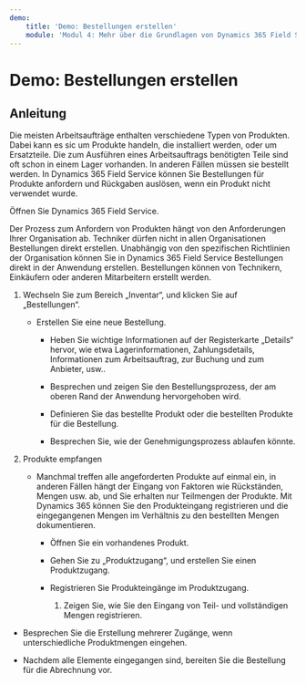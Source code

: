 ```yaml
---
demo:
    title: 'Demo: Bestellungen erstellen'
    module: 'Modul 4: Mehr über die Grundlagen von Dynamics 365 Field Service erfahren'
---
```


# Demo: Bestellungen erstellen

## Anleitung

Die meisten Arbeitsaufträge enthalten verschiedene Typen von Produkten. Dabei kann es sic um Produkte handeln, die installiert werden, oder um Ersatzteile. Die zum Ausführen eines Arbeitsauftrags benötigten Teile sind oft schon in einem Lager vorhanden. In anderen Fällen müssen sie bestellt werden. In Dynamics 365 Field Service können Sie Bestellungen für Produkte anfordern und Rückgaben auslösen, wenn ein Produkt nicht verwendet wurde. 

 

Öffnen Sie Dynamics 365 Field Service. 

 

Der Prozess zum Anfordern von Produkten hängt von den Anforderungen Ihrer Organisation ab. Techniker dürfen nicht in allen Organisationen Bestellungen direkt erstellen. Unabhängig von den spezifischen Richtlinien der Organisation können Sie in Dynamics 365 Field Service Bestellungen direkt in der Anwendung erstellen. Bestellungen können von Technikern, Einkäufern oder anderen Mitarbeitern erstellt werden. 

1. Wechseln Sie zum Bereich „Inventar“, und klicken Sie auf „Bestellungen“.

	- Erstellen Sie eine neue Bestellung.

		- Heben Sie wichtige Informationen auf der Registerkarte „Details“ hervor, wie etwa Lagerinformationen, Zahlungsdetails, Informationen zum Arbeitsauftrag, zur Buchung und zum Anbieter, usw.. 

		- Besprechen und zeigen Sie den Bestellungsprozess, der am oberen Rand der Anwendung hervorgehoben wird. 

		- Definieren Sie das bestellte Produkt oder die bestellten Produkte für die Bestellung. 

		- Besprechen Sie, wie der Genehmigungsprozess ablaufen könnte.

2. Produkte empfangen

	- Manchmal treffen alle angeforderten Produkte auf einmal ein, in anderen Fällen hängt der Eingang von Faktoren wie Rückständen, Mengen usw. ab, und Sie erhalten nur Teilmengen der Produkte. Mit Dynamics 365 können Sie den Produkteingang registrieren und die eingegangenen Mengen im Verhältnis zu den bestellten Mengen dokumentieren. 

		- Öffnen Sie ein vorhandenes Produkt.

		- Gehen Sie zu „Produktzugang“, und erstellen Sie einen Produktzugang.

		- Registrieren Sie Produkteingänge im Produktzugang. 

			1. Zeigen Sie, wie Sie den Eingang von Teil- und vollständigen Mengen registrieren. 

- Besprechen Sie die Erstellung mehrerer Zugänge, wenn unterschiedliche Produktmengen eingehen. 

- Nachdem alle Elemente eingegangen sind, bereiten Sie die Bestellung für die Abrechnung vor. 
